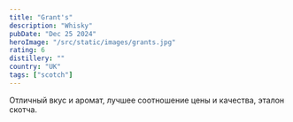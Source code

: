```yaml
---
title: "Grant's"
description: "Whisky"
pubDate: "Dec 25 2024"
heroImage: "/src/static/images/grants.jpg"
rating: 6
distillery: ""
country: "UK"
tags: ["scotch"]
---
```


Отличный вкус и аромат, лучшее соотношение цены и качества, эталон скотча.
